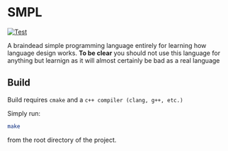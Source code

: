 # SMPL
[![Test](https://github.com/cmmeyer1800/smpl/actions/workflows/test.yml/badge.svg)](https://github.com/cmmeyer1800/smpl/actions/workflows/test.yml)

A braindead simple programming language entirely for learning how language design works. **To be clear** you should not use this language for anything but learnign as it will almost certainly be bad as a real language

## Build

Build requires `cmake` and a `c++ compiler (clang, g++, etc.)`

Simply run:
```bash
make
```
from the root directory of the project.
